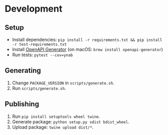# Development

## Setup

- Install dependencies: `pip install -r requirements.txt && pip install -r test-requirements.txt`
- Install [OpenAPI Generator](https://openapi-generator.tech/) (on macOS: `brew install openapi-generator`)
- Run tests: `pytest --cov=ynab`

## Generating

1. Change `PACKAGE_VERSION` in `scripts/generate.sh`.
1. Run `scripts/generate.sh`.

## Publishing

1. Run `pip install setuptools wheel twine`.
1. Generate package: `python setup.py sdist bdist_wheel`.
1. Upload package: `twine upload dist/*`.